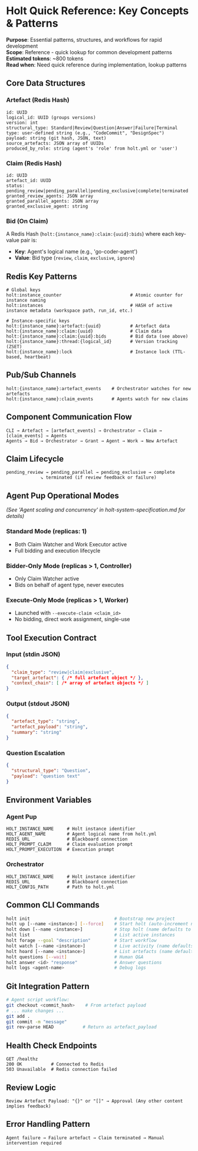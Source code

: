 # **Holt Quick Reference: Key Concepts & Patterns**

**Purpose**: Essential patterns, structures, and workflows for rapid development  
**Scope**: Reference - quick lookup for common development patterns  
**Estimated tokens**: ~800 tokens  
**Read when**: Need quick reference during implementation, lookup patterns

## **Core Data Structures**

### **Artefact (Redis Hash)**
```
id: UUID
logical_id: UUID (groups versions)
version: int
structural_type: Standard|Review|Question|Answer|Failure|Terminal
type: user-defined string (e.g., "CodeCommit", "DesignSpec")
payload: string (git hash, JSON, text)
source_artefacts: JSON array of UUIDs
produced_by_role: string (agent's 'role' from holt.yml or 'user')
```

### **Claim (Redis Hash)**
```
id: UUID
artefact_id: UUID
status: pending_review|pending_parallel|pending_exclusive|complete|terminated
granted_review_agents: JSON array
granted_parallel_agents: JSON array  
granted_exclusive_agent: string
```

### **Bid (On Claim)**
A Redis Hash (`holt:{instance_name}:claim:{uuid}:bids`) where each key-value pair is:
- **Key**: Agent's logical name (e.g., 'go-coder-agent')
- **Value**: Bid type (`review`, `claim`, `exclusive`, `ignore`)

## **Redis Key Patterns**

```
# Global keys
holt:instance_counter                          # Atomic counter for instance naming
holt:instances                                 # HASH of active instance metadata (workspace path, run_id, etc.)

# Instance-specific keys
holt:{instance_name}:artefact:{uuid}           # Artefact data
holt:{instance_name}:claim:{uuid}              # Claim data
holt:{instance_name}:claim:{uuid}:bids         # Bid data (see above)
holt:{instance_name}:thread:{logical_id}       # Version tracking (ZSET)
holt:{instance_name}:lock                      # Instance lock (TTL-based, heartbeat)
```

## **Pub/Sub Channels**

```
holt:{instance_name}:artefact_events    # Orchestrator watches for new artefacts
holt:{instance_name}:claim_events       # Agents watch for new claims
```

## **Component Communication Flow**

```
CLI → Artefact → [artefact_events] → Orchestrator → Claim → [claim_events] → Agents
Agents → Bid → Orchestrator → Grant → Agent → Work → New Artefact
```

## **Claim Lifecycle**

```
pending_review → pending_parallel → pending_exclusive → complete
             ↘ terminated (if review feedback or failure)
```

## **Agent Pup Operational Modes**
*(See 'Agent scaling and concurrency' in holt-system-specification.md for details)*

### **Standard Mode (replicas: 1)**
- Both Claim Watcher and Work Executor active
- Full bidding and execution lifecycle

### **Bidder-Only Mode (replicas > 1, Controller)**
- Only Claim Watcher active
- Bids on behalf of agent type, never executes

### **Execute-Only Mode (replicas > 1, Worker)**
- Launched with `--execute-claim <claim_id>`
- No bidding, direct work assignment, single-use

## **Tool Execution Contract**

### **Input (stdin JSON)**
```json
{
  "claim_type": "review|claim|exclusive",
  "target_artefact": { /* full artefact object */ },
  "context_chain": [ /* array of artefact objects */ ]
}
```

### **Output (stdout JSON)**
```json
{
  "artefact_type": "string",
  "artefact_payload": "string", 
  "summary": "string"
}
```

### **Question Escalation**
```json
{
  "structural_type": "Question",
  "payload": "question text"
}
```

## **Environment Variables**

### **Agent Pup**
```
HOLT_INSTANCE_NAME     # Holt instance identifier
HOLT_AGENT_NAME        # Agent logical name from holt.yml  
REDIS_URL              # Blackboard connection
HOLT_PROMPT_CLAIM      # Claim evaluation prompt
HOLT_PROMPT_EXECUTION  # Execution prompt
```

### **Orchestrator**
```
HOLT_INSTANCE_NAME     # Holt instance identifier
REDIS_URL              # Blackboard connection
HOLT_CONFIG_PATH       # Path to holt.yml
```

## **Common CLI Commands**

```bash
holt init                                # Bootstrap new project
holt up [--name <instance>] [--force]    # Start holt (auto-increment name, blocks on workspace collision unless --force)
holt down [--name <instance>]            # Stop holt (name defaults to most recent)
holt list                                # List active instances
holt forage --goal "description"         # Start workflow
holt watch [--name <instance>]           # Live activity (name defaults to most recent)
holt hoard [--name <instance>]           # List artefacts (name defaults to most recent)
holt questions [--wait]                  # Human Q&A
holt answer <id> "response"              # Answer questions
holt logs <agent-name>                   # Debug logs
```

## **Git Integration Pattern**

```bash
# Agent script workflow:
git checkout <commit_hash>    # From artefact payload
# ... make changes ...
git add .
git commit -m "message"
git rev-parse HEAD           # Return as artefact_payload
```

## **Health Check Endpoints**

```
GET /healthz
200 OK           # Connected to Redis
503 Unavailable  # Redis connection failed
```

## **Review Logic**

```
Review Artefact Payload: "{}" or "[]" → Approval (Any other content implies feedback)
```

## **Error Handling Pattern**

```
Agent failure → Failure artefact → Claim terminated → Manual intervention required
```
